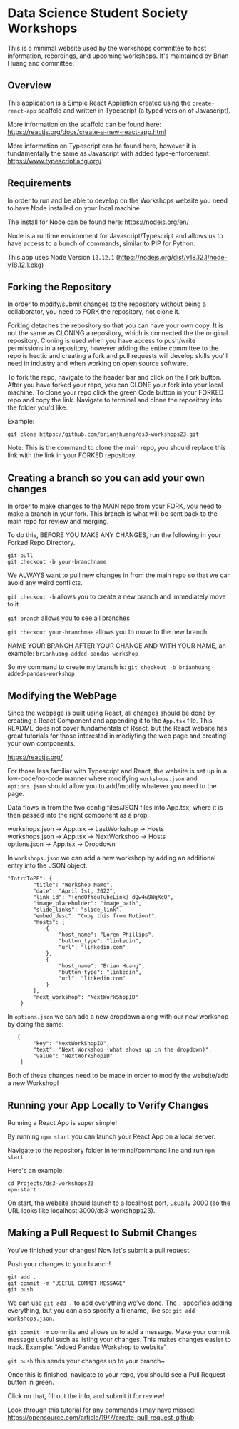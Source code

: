 # Data Science Student Society Workshops

This is a minimal website used by the workshops committee to host information, recordings, and upcoming workshops. It's maintained by Brian Huang and committee. 

## Overview

This application is a Simple React Appliation created using the `create-react-app` scaffold and written in Typescript (a typed version of Javascript).


More information on the scaffold can be found here: https://reactjs.org/docs/create-a-new-react-app.html


More information on Typescript can be found here, however it is fundamentally the same as Javascript with added type-enforcement: https://www.typescriptlang.org/

## Requirements
In order to run and be able to develop on the Workshops website you need to have Node installed on your local machine.

The install for Node can be found here: https://nodejs.org/en/

Node is a runtime environment for Javascript/Typescript and allows us to have access to a bunch of commands, similar to PIP for Python.

This app uses Node Version `18.12.1` (https://nodejs.org/dist/v18.12.1/node-v18.12.1.pkg)

## Forking the Repository
In order to modify/submit changes to the repository without being a collaborator, you need to FORK the repository, not clone it.

Forking detaches the repository so that you can have your own copy. It is not the same as CLONING a repository, which is connected the the original repository. Cloning is used when you have access to push/write permissions in a repository, however adding the entire committee to the repo is hectic and creating a fork and pull requests will develop skills you'll need in industry and when working on open source software.

To fork the repo, navigate to the header bar and click on the Fork button. After you have forked your repo, you can CLONE your fork into your local machine. To clone your repo click the green Code button in your FORKED repo and copy the link. Navigate to terminal and clone the repository into the folder you'd like.

Example:
```
git clone https://github.com/brianjhuang/ds3-workshops23.git
```

Note: This is the command to clone the main repo, you should replace this link with the link in your FORKED repository.

## Creating a branch so you can add your own changes
In order to make changes to the MAIN repo from your FORK, you need to make a branch in your fork. This branch is what will be sent back to the main repo for review and merging. 

To do this, BEFORE YOU MAKE ANY CHANGES, run the following in your Forked Repo Directory.
```
git pull
git checkout -b your-branchname
```

We ALWAYS want to pull new changes in from the main repo so that we can avoid any weird conflicts.

`git checkout -b` allows you to create a new branch and immediately move to it. 

`git branch` allows you to see all branches

`git checkout your-branchmae` allows you to move to the new branch.

NAME YOUR BRANCH AFTER YOUR CHANGE AND WITH YOUR NAME, an example: `brianhuang-added-pandas-workshop`

So my command to create my branch is:
`git checkout -b brianhuang-added-pandas-workshop`

## Modifying the WebPage
Since the webpage is built using React, all changes should be done by creating a React Component and appending it to the `App.tsx` file. This README does not cover fundamentals of React, but the React website has great tutorials for those interested in modiyfing the web page and creating your own components.

https://reactjs.org/

For those less familiar with Typescript and React, the website is set up in a low-code/no-code manner where modifying `workshops.json` and `options.json` should allow you to add/modify whatever you need to the page.
  
Data flows in from the two config files/JSON files into App.tsx, where it is then passed into the right component as a prop.

workshops.json -> App.tsx -> LastWorkshop -> Hosts
<br>
workshops.json -> App.tsx -> NextWorkshop -> Hosts
<br>
options.json -> App.tsx -> Dropdown

In `workshops.json` we can add a new workshop by adding an additional entry into the JSON object.
```
"IntroToPP": {
        "title": "Workshop Name",
        "date": "April 1st, 2022",
        "link_id": "(endOfYouTubeLink) dQw4w9WgXcQ",
        "image_placeholder": "image_path",
        "slide_links": "slide_link",
        "embed_desc": "Copy this from Notion!",
        "hosts": [
            {
                "host_name": "Loren Phillips",
                "button_type": "linkedin",
                "url": "linkedin.com"
            },
            {
                "host_name": "Brian Huang",
                "button_type": "linkedin",
                "url": "linkedin.com"
            }
        ],
        "next_workshop": "NextWorkShopID"
    }
```

In `options.json` we can add a new dropdown along with our new workshop by doing the same:
```
   {
        "key": "NextWorkShopID",
        "text": "Next Workshop (what shows up in the dropdown)",
        "value": "NextWorkShopID"
    }
```

Both of these changes need to be made in order to modify the website/add a new Workshop!

## Running your App Locally to Verify Changes
Running a React App is super simple!

By running `npm start` you can launch your React App on a local server.

Navigate to the repository folder in terminal/command line and run `npm start`

Here's an example:
```
cd Projects/ds3-workshops23
npm-start
```

On start, the website should launch to a localhost port, usually 3000 (so the URL looks like localhost:3000/ds3-workshops23).

## Making a Pull Request to Submit Changes

You've finished your changes! Now let's submit a pull request. 

Push your changes to your branch!
```
git add .
git commit -m "USEFUL COMMIT MESSAGE"
git push
```

We can use `git add .` to add everything we've done. The `.` specifies adding everything, but you can also specify a filename, like so: `git add workshops.json`. 

`git commit -m` commits and allows us to add a message. Make your commit message useful such as listing your changes. This makes changes easier to track. Example: "Added Pandas Workshop to website"

`git push` this sends your changes up to your branch~

Once this is finished, navigate to your repo, you should see a Pull Request button in green.

Click on that, fill out the info, and submit it for review!

Look through this tutorial for any commands I may have missed: 
https://opensource.com/article/19/7/create-pull-request-github
